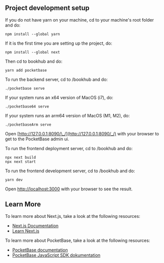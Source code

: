## Project development setup

If you do not have yarn on your machine, cd to your machine's root folder and do:

```
npm install --global yarn
```

If it is the first time you are setting up the project, do:

```
npm install --global next
```

Then cd to bookhub and do:
```
yarn add pocketbase
```

To run the backend server, cd to /bookhub and do:

```
./pocketbase serve
```

If your system runs an x64 version of MacOS (i7), do:

```
./pocketbase64 serve
```

If your system runs an arm64 version of MacOS (M1, M2), do:

```
./pocketbaseArm serve
```

Open [http://127.0.0.1:8090/\_/](http://127.0.0.1:8090/_/) with your browser to get to the PocketBase admin ui.

To run the frontend deployment server, cd to /bookhub and do:

```
npx next build
npx next start
```

To run the frontend development server, cd to /bookhub and do:

```
yarn dev
```

Open [http://localhost:3000](http://localhost:3000) with your browser to see the result.

## Learn More

To learn more about Next.js, take a look at the following resources:

- [Next.js Documentation](https://nextjs.org/docs)
- [Learn Next.js](https://nextjs.org/learn)

To learn more about PocketBase, take a look at the following resources:

- [PocketBase documentation](https://pocketbase.io/docs/)
- [PocketBase JavaScript SDK dokumentation](https://github.com/pocketbase/js-sdk)
